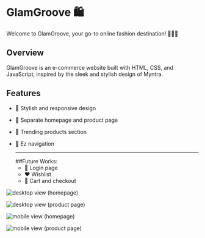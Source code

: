 
# GlamGroove 🛍️

Welcome to GlamGroove, your go-to online fashion destination! 👗👠🧥

## Overview

GlamGroove is an e-commerce website built with HTML, CSS, and JavaScript, inspired by the sleek and stylish design of Myntra.

## Features

- 🎨 Stylish and responsive design
- 🚀 Separate homepage and product page
- 🌟 Trending products section
- 🧭 Ez navigation
  <hr>
  ##Future Works:

  - 🔐 Login page
  - ❤️ Wishlist
  - 🛒 Cart and checkout


![desktop view (homepage)](https://github.com/Satyajeet-code/E-commerce-/assets/56536469/ecf9e3da-0085-4cc5-aa7d-32e3fa74951b)

![desktop view (product page)](https://github.com/Satyajeet-code/GlamGroove-An-e-commerce-store/assets/56536469/156f5786-9727-4fe2-9d4c-25235d618b6f)

![mobile view (homepage)](https://github.com/Satyajeet-code/GlamGroove-An-e-commerce-store/assets/56536469/f7d68a1a-c43a-4ccc-b090-ea3adbe7fecc)


![mobile view (product page)](https://github.com/Satyajeet-code/GlamGroove-An-e-commerce-store/assets/56536469/9437eff7-e564-41b0-9c0d-e96fea3caa7e)
